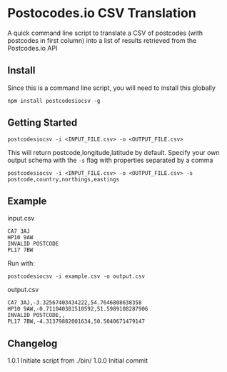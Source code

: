 # Postocodes.io CSV Translation

A quick command line script to translate a CSV of postcodes (with postcodes in first column) into a list of results retrieved from the Postcodes.io API

## Install

Since this is a command line script, you will need to install this globally

```
npm install postcodesiocsv -g
```

## Getting Started

```
postcodesiocsv -i <INPUT_FILE.csv> -o <OUTPUT_FILE.csv>
```

This will return postcode,longitude,latitude by default. Specify your own output schema with the `-s` flag with properties separated by a comma

```
postcodesiocsv -i <INPUT_FILE.csv> -o <OUTPUT_FILE.csv> -s postcode,country,northings,eastings
```

## Example

input.csv

```
CA7 3AJ
HP10 9AW
INVALID POSTCODE
PL17 7BW
```

Run with:
```
postcodesiocsv -i example.csv -o output.csv
```

output.csv
```
CA7 3AJ,-3.32567403434222,54.7646808638358
HP10 9AW,-0.711040381510592,51.5989108287906
INVALID POSTCODE,,
PL17 7BW,-4.31379882001634,50.5040671479147
```

## Changelog

1.0.1 Initiate script from ./bin/
1.0.0 Initial commit